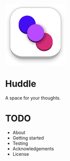 ![Huddle logo](src/assets/logo192.png)

# Huddle

A space for your thoughts.

# TODO

- About
- Getting started
- Testing
- Acknowledgements
- License
